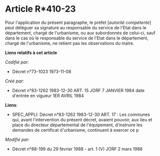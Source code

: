 # Article R*410-23

Pour l'application du présent paragraphe, le préfet [*autorité compétente*] peut déléguer sa signature au responsable du
service de l'Etat dans le département, chargé de l'urbanisme, ou aux subordonnés de celui-ci, sauf dans le cas où le
responsable du service de l'Etat dans le département, chargé de l'urbanisme, ne retient pas les observations du maire.

**Liens relatifs à cet article**

_Codifié par_:

  - Décret n°73-1023 1973-11-08

_Créé par_:

  - Décret n°83-1262 1983-12-30 ART. 15 JORF 7 JANVIER 1984 date d'entrée en vigueur 1ER AVRIL 1984

**Liens**:

  - SPEC_APPLI: Décret n°83-1262 1983-12-30 ART. 17 : Les communes qui, avant l'intervention du présent décret, avaient pouvoir, aux lieu et place du directeur départemental de l'équipement, d'instruire les demandes de certificat d'urbanisme, continuent à exercer ce p

_Modifié par_:

  - Décret n°88-199 du 29 février 1988 - art. 1 (V) JORF 2 mars 1988
